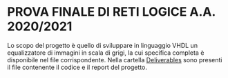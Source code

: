 # PROVA FINALE DI RETI LOGICE A.A. 2020/2021
Lo scopo del progetto è quello di sviluppare in linguaggio VHDL un equalizzatore di immagini in scala di grigi, la cui specifica completa è disponibile nel file corrispondente.
Nella cartella [Deliverables](https://github.com/DavideFoini/PROGETTO-RETI-2020-2021/tree/main/Deliverables) sono presenti il file contenente il codice e il report del progetto.

